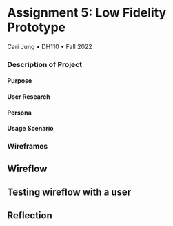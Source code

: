 # Assignment 5: Low Fidelity Prototype
Cari Jung • DH110 • Fall 2022

### Description of Project
#### Purpose
#### User Research
#### Persona
#### Usage Scenario

### Wireframes

## Wireflow

## Testing wireflow with a user

## Reflection

